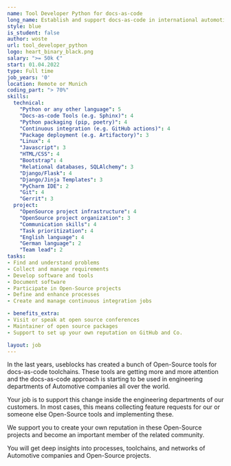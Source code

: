 ```yaml
---
name: Tool Developer Python for docs-as-code
long_name: Establish and support docs-as-code in international automotive companies
style: blue
is_student: false
author: woste
url: tool_developer_python
logo: heart_binary_black.png
salary: ">= 50k €"
start: 01.04.2022
type: Full time
job_years: '0'
location: Remote or Munich
coding_part: "> 70%"
skills:
  technical:
    "Python or any other language": 5 
    "Docs-as-code Tools (e.g. Sphinx)": 4    
    "Python packaging (pip, poetry)": 4
    "Continuous integration (e.g. GitHub actions)": 4
    "Package deployment (e.g. Artifactory)": 3
    "Linux": 4
    "Javascript": 3
    "HTML/CSS": 4
    "Bootstrap": 4
    "Relational databases, SQLAlchemy": 3
    "Django/Flask": 4
    "Django/Jinja Templates": 3
    "PyCharm IDE": 2
    "Git": 4
    "Gerrit": 3
  project:
    "OpenSource project infrastructure": 4  
    "OpenSource project organization": 3
    "Communication skills": 4    
    "Task prioritization": 4
    "English language": 4
    "German language": 2
    "Team lead": 2
tasks:
- Find and understand problems
- Collect and manage requirements
- Develop software and tools
- Document software
- Participate in Open-Source projects
- Define and enhance processes
- Create and manage continuous integration jobs

- benefits_extra:
- Visit or speak at open source conferences
- Maintainer of open source packages
- Support to set up your own reputation on GitHub and Co.

layout: job
---
```


In the last years, useblocks has created a bunch of Open-Source tools for docs-as-code toolchains.
These tools are getting more and more attention and the docs-as-code approach is starting to be used 
in engineering departments of Automotive companies all over the world.

Your job is to support this change inside the engineering departments of our customers.
In most cases, this means collecting feature requests for our or someone else Open-Source tools and implementing these.

We support you to create your own reputation in these Open-Source projects and become an important member of the 
related community. 

You will get deep insights into processes, toolchains, and networks of Automotive companies and Open-Source projects. 
